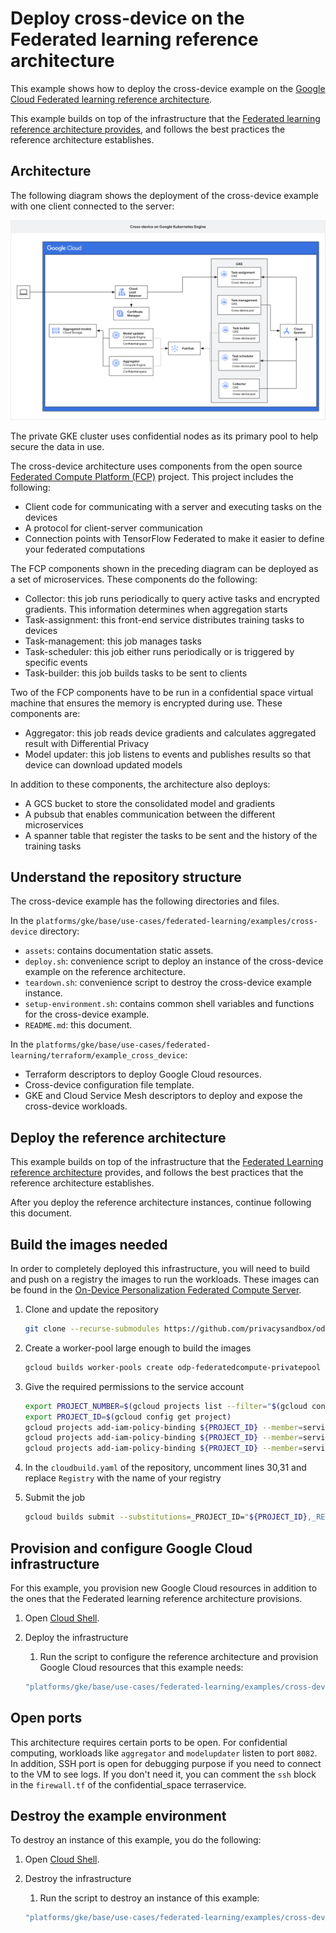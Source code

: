 # Deploy cross-device on the Federated learning reference architecture

This example shows how to deploy the cross-device example on the
[Google Cloud Federated learning reference architecture](/platforms/gke/base/use-cases/federated-learning/README.md).

This example builds on top of the infrastructure that the
[Federated learning reference architecture provides](/platforms/gke/base/use-cases/federated-learning/README.md),
and follows the best practices the reference architecture establishes.

## Architecture

The following diagram shows the deployment of the cross-device example with one
client connected to the server:

![Cross-device example architecture](/platforms/gke/base/use-cases/federated-learning/examples/cross-device/assets/cross-device.png "Cross-device example architecture")

The private GKE cluster uses confidential nodes as its primary pool to help
secure the data in use.

The cross-device architecture uses components from the open source
[Federated Compute Platform (FCP)](https://github.com/google-parfait/federated-compute)
project. This project includes the following:

- Client code for communicating with a server and executing tasks on the devices
- A protocol for client-server communication
- Connection points with TensorFlow Federated to make it easier to define your
  federated computations

The FCP components shown in the preceding diagram can be deployed as a set of
microservices. These components do the following:

- Collector: this job runs periodically to query active tasks and encrypted
  gradients. This information determines when aggregation starts
- Task-assignment: this front-end service distributes training tasks to devices
- Task-management: this job manages tasks
- Task-scheduler: this job either runs periodically or is triggered by specific
  events
- Task-builder: this job builds tasks to be sent to clients

Two of the FCP components have to be run in a confidential space virtual machine
that ensures the memory is encrypted during use. These components are:

- Aggregator: this job reads device gradients and calculates aggregated result
  with Differential Privacy
- Model updater: this job listens to events and publishes results so that device
  can download updated models

In addition to these components, the architecture also deploys:

- A GCS bucket to store the consolidated model and gradients
- A pubsub that enables communication between the different microservices
- A spanner table that register the tasks to be sent and the history of the
  training tasks

## Understand the repository structure

The cross-device example has the following directories and files.

In the `platforms/gke/base/use-cases/federated-learning/examples/cross-device`
directory:

- `assets`: contains documentation static assets.
- `deploy.sh`: convenience script to deploy an instance of the cross-device
  example on the reference architecture.
- `teardown.sh`: convenience script to destroy the cross-device example
  instance.
- `setup-environment.sh`: contains common shell variables and functions for the
  cross-device example.
- `README.md`: this document.

In the
`platforms/gke/base/use-cases/federated-learning/terraform/example_cross_device`:

- Terraform descriptors to deploy Google Cloud resources.
- Cross-device configuration file template.
- GKE and Cloud Service Mesh descriptors to deploy and expose the cross-device
  workloads.

## Deploy the reference architecture

This example builds on top of the infrastructure that the
[Federated Learning reference architecture](/platforms/gke/base/use-cases/federated-learning/README.md)
provides, and follows the best practices that the reference architecture
establishes.

After you deploy the reference architecture instances, continue following this
document.

## Build the images needed

In order to completely deployed this infrastructure, you will need to build and
push on a registry the images to run the workloads. These images can be found in
the
[On-Device Personalization Federated Compute Server](https://github.com/privacysandbox/odp-federatedcompute).

1. Clone and update the repository

   ```bash
   git clone --recurse-submodules https://github.com/privacysandbox/odp-federatedcompute
   ```

1. Create a worker-pool large enough to build the images

   ```bash
   gcloud builds worker-pools create odp-federatedcompute-privatepool --region us-central1 --worker-machine-type=e2-standard-32
   ```

1. Give the required permissions to the service account

   ```bash
   export PROJECT_NUMBER=$(gcloud projects list --filter="$(gcloud config get project)" --format="value(PROJECT_NUMBER)")
   export PROJECT_ID=$(gcloud config get project)
   gcloud projects add-iam-policy-binding ${PROJECT_ID} --member=serviceAccount:"${PROJECT_NUMBER}-compute@developer.gserviceaccount.com" --role=roles/storage.objectUser
   gcloud projects add-iam-policy-binding ${PROJECT_ID} --member=serviceAccount:"${PROJECT_NUMBER}-compute@developer.gserviceaccount.com" --role=roles/logging.logWriter
   gcloud projects add-iam-policy-binding ${PROJECT_ID} --member=serviceAccount:"${PROJECT_NUMBER}-compute@developer.gserviceaccount.com" --role=roles/artifactregistry.writer
   ```

1. In the `cloudbuild.yaml` of the repository, uncomment lines 30,31 and replace
   `Registry` with the name of your registry

1. Submit the job

   ```bash
   gcloud builds submit --substitutions=_PROJECT_ID="${PROJECT_ID},_REGISTRY=europe-docker.pkg.dev/${PROJECT_ID}/container-image-repository" --region us-central1
   ```

## Provision and configure Google Cloud infrastructure

For this example, you provision new Google Cloud resources in addition to the
ones that the Federated learning reference architecture provisions.

1. Open [Cloud Shell](https://cloud.google.com/shell).

1. Deploy the infrastructure

   1. Run the script to configure the reference architecture and provision
      Google Cloud resources that this example needs:

   ```bash
   "platforms/gke/base/use-cases/federated-learning/examples/cross-device/deploy.sh"
   ```

## Open ports

This architecture requires certain ports to be open. For confidential computing,
workloads like `aggregator` and `modelupdater` listen to port `8082`. In
addition, SSH port is open for debugging purpose if you need to connect to the
VM to see logs. If you don't need it, you can comment the `ssh` block in the
`firewall.tf` of the confidential_space terraservice.

## Destroy the example environment

To destroy an instance of this example, you do the following:

1. Open [Cloud Shell](https://cloud.google.com/shell).

1. Destroy the infrastructure

   1. Run the script to destroy an instance of this example:

   ```bash
   "platforms/gke/base/use-cases/federated-learning/examples/cross-device/teardown.sh"
   ```

